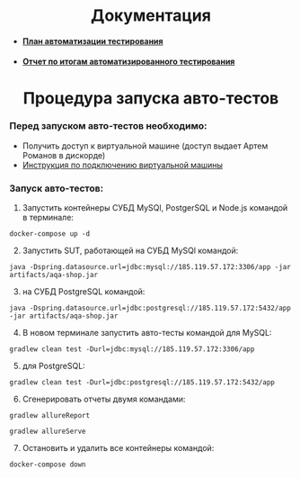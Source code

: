 <h1 align="center">Документация</h1>

* #### [План автоматизации тестирования](https://github.com/yanpilogova/diploma/blob/master/docs/plan.md)
* #### [Отчет по итогам автоматизированного тестирования ](https://github.com/yanpilogova/diploma/blob/master/docs/report.md)

<h1 align="center">Процедура запуска авто-тестов</h1>

### Перед запуском авто-тестов необходимо:  
* Получить доступ к виртуальной машине (доступ выдает Артем Романов в дискорде)   
* [Инструкция по подключению виртуальной машины](https://github.com/netology-code/aqa-homeworks/blob/master/docker/timeweb-instruction.md)  

### Запуск авто-тестов:
1. Запустить контейнеры СУБД MySQl, PostgerSQL и Node.js командой в терминале:
```
docker-compose up -d
```
2. Запустить SUT, работающей на СУБД MySQl командой:
```
java -Dspring.datasource.url=jdbc:mysql://185.119.57.172:3306/app -jar artifacts/aqa-shop.jar
```
3. на СУБД PostgreSQL командой:
```
java -Dspring.datasource.url=jdbc:postgresql://185.119.57.172:5432/app -jar artifacts/aqa-shop.jar
```

4. В новом терминале запустить авто-тесты командой для MySQL:
```
gradlew clean test -Durl=jdbc:mysql://185.119.57.172:3306/app
```

5. для PostgreSQL:
```
gradlew clean test -Durl=jdbc:postgresql://185.119.57.172:5432/app
```

6. Сгенерировать отчеты двумя командами:
```
gradlew allureReport
```
```
gradlew allureServe
```
7. Остановить и удалить все контейнеры командой:
```
docker-compose down 
```
